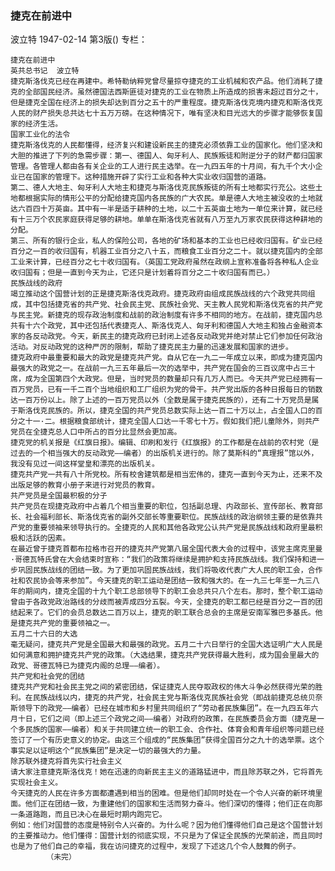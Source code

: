 ### 捷克在前进中
波立特
1947-02-14
第3版()
专栏：

    捷克在前进中
    英共总书记  波立特
    捷克斯洛伐克已经在再建中。希特勒纳粹党曾尽量掠夺捷克的工业机械和农产品。他们消耗了捷克的全部国民经济。虽然德国法西斯匪徒对捷克的工业在物质上所造成的损害未超过百分之十，但是捷克全国在经济上的损失却达到百分之五十的严重程度。捷克斯洛伐克境内捷克和斯洛伐克人民的财产损失总共达七十五万万磅。在这种情况下，唯有坚决和目光远大的步骤才能够恢复国家的经济生活。
    国家工业化的法令
    捷克斯洛伐克的人民都懂得，经济复兴和建设新民主的捷克必须依靠工业的国家化。他们坚决和大胆的推进了下列的急需步骤：第一、德国人、匈牙利人、民族叛徒和附逆分子的财产都归国家管理。各管理人都由各有关企业的工人进行民主选举。在一九四五年的十月间，有九千个大小企业已在国家的管理下。这种措施开辟了实行工业和各种大实业收归国营的道路。
    第二、德人大地主、匈牙利人大地主和捷克与斯洛伐克民族叛徒的所有土地都实行充公。这些土地都根据实际的情形公平的分配给捷克国内各民族的广大农民。单是德人大地主被没收的土地就达六百四十万英亩。其中有一半是适于耕种的土地，以二十五英亩土地为一单位来计算，就已经有十三万个农民家庭获得足够的耕地。单单在斯洛伐克省就有八万至九万家农民获得这种耕地的分配。
    第三、所有的银行企业，私人的保险公司，各地的矿场和基本的工业也已经收归国有。矿业已经百分之一百的收归国有，机器工业百分之八十五，而粮食工业百分之二十。就以捷克国内的全部工业来计算，已经百分之七十收归国有。（英国工党政府虽然在政纲上宣称准备将各种私人企业收归国有；但是一直到今天为止，它还只是计划着将百分之二十收归国有而已。）
    民族战线的政府
    竭立推动这个国营计划的正是捷克斯洛伐克政府。捷克政府由组成民族战线的六个政党共同组成，其中包括捷克省的共产党、社会民主党、民族社会党、天主教人民党和斯洛伐克省的共产党与民主党。新捷克的现存政治制度和战前的政治制度有许多不相同的地方。在战前，捷克国内总共有十六个政党，其中还包括代表捷克人、斯洛伐克人、匈牙利和德国人大地主和独占金融资本家的各反动政党。今天，新民主的捷克政府已封闭上述各反动政党并绝对禁止它们参加任何政治活动。对反动政党的这种严厉的限制，帮助了捷克民主力量的迅速发展和国家的进步。
    捷克政府中最重要和最大的政党是捷克共产党。自从它在一九二一年成立以来，即成为捷克国内最强大的政党之一。在战前一九三五年最后一次的选举中，共产党在国会的三百议席中占三十席，成为全国第四个大政党。但是，当时党员的数量却只有几万人而已。今天共产党已经拥有一百万党员，已有一千二百个当地组织和工厂组织为党的骨干。共产党出版的各种日报每日的销数达一百万份以上。除了上述的一百万党员以外（全数是属于捷克民族的），还有二十万党员是属于斯洛伐克民族的。所以，捷克全国的共产党员总数实际上达一百二十万以上，占全国人口的百分之十一·二。根据粮食部统计，捷克全国人口达一千零七十万。假如我们把儿童除外，则共产党员在全捷克总人口中所占的百分比显然会更加高。
    捷克党的机关报是《红旗日报》。编辑、印刷和发行《红旗报》的工作都是在战前的农村党（是过去的一个相当强大的反动政党——编者）的出版机关进行的。除了莫斯科的“真理报”馆以外，我没有见过一间这样堂皇和漂亮的出版机关。
    捷克共产党一共有八十所党校。所有校舍建筑都是相当宏伟的，捷克一直到今天为止，还来不及出版足够的教育小册子来进行对党员的教育。
    共产党员是全国最积极的分子
    共产党员在现捷克政府中占着几个相当重要的职位，包括副总理、内政部长、宣传部长、教育部长、社会福利部长、斯洛伐克省的副外交部长等重要职位。民族战线的政治纲领主要的是依靠共产党的重要领袖来领导执行的。全捷克的人民和其他各政党公认共产党是民族战线和政府里最积极和活跃的因素。
    在最近曾于捷克首都布拉格市召开的捷克共产党第八届全国代表大会的过程中，该党主席克里曼·哥德瓦特氏曾在大会结束时宣称：“我们的政策将继续是拥护和支持民族战线。我们保持和进一步巩固民族战线的团结一致。为了更加巩固民族战线，我们将吸收代表广大人民的职工会，合作社和农民协会等来参加”。今天捷克的职工运动是团结一致和强大的。在一九三七年至一九三八年的期间内，捷克全国的十九个职工总部领导下的职工会总共只八个左右。那时，整个职工运动曾由于各政党政治路线的分歧而被弄成四分五裂。今天，全捷克的职工都已经是百分之一百的团结起来了。它们的会员总数达二百万以上，捷克的职工联合总会的主席是安南军雅巴多基氏。他是捷克共产党的重要领袖之一。
    五月二十六日的大选
    毫无疑问，捷克共产党是全国最大和最强的政党。五月二十六日举行的全国大选证明广大人民是如何满意和拥护捷克共产党的政策。（大选结果，捷克共产党获得最大胜利，成为国会里最大的政党、哥德瓦特已为捷克内阁的总理——编者）。
    共产党和社会党的团结
    捷克共产党和社会民主党之间的紧密团结，保证捷克人民夺取政权的伟大斗争必然获得光荣的胜利。在民族战线以内，捷克的共产党，社会民主党与斯洛伐克民族社会党（即战前捷克总统贝奈斯领导下的政党——编者）已经在城市和乡村里共同组织了“劳动者民族集团”。在一九四五年六月十日，它们之间（即上述三个政党之间——编者）对政府的政策，在民族委员会方面（捷克是一个多民族的国家——编者）和关于共同建立统一的职工会、合作社、体育会和青年组织等问题已经签订了一个有历史意义的协定。由这三个组成的“民族集团”获得全国百分之九十的选举票。这个事实足以证明这个“民族集团”是决定一切的最强大的力量。
    除苏联外捷克将首先实行社会主义
    请大家注意捷克斯洛伐克！她在迅速的向新民主主义的道路猛进中，而且除苏联之外，它将首先实现社会主义。
    今天捷克的人民在许多方面都遭遇到相当的困难。但是他们却同时处在一个令人兴奋的新环境里面。他们正在团结一致，为重建他们的国家和生活而努力奋斗。他们深切的懂得；他们正在向那一条道路跑，而且已决心在最短时期内跑完它。
    例如：他们对国营的态度是特别令人兴奋的。为什么呢？因为他们懂得他们自己是这个国营计划的主要推动力。他们懂得：国营计划的彻底实现，不只是为了保证全民族的光荣前途，而且同时也是为了他们自己的幸福，我在访问捷克的过程中，发现了下述这几个令人鼓舞的例子。
            （未完）

